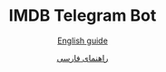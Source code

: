 <h1 align="center">IMDB Telegram Bot</h1>

<p align="center">
<a href="EN_README.md">English guide</a>
</p>

<p align="center">
<a href="FA_README.md">راهنمای فارسی</a>
</p>